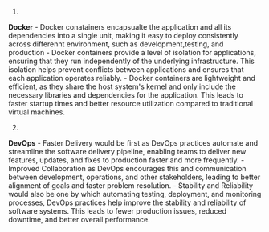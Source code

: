 1. 
  **Docker**
    - Docker conatainers encapsualte the application and all its dependencies into a single unit, making it easy to deploy consistently across differennt environment, such as development,testing, and production
    - Docker containers provide a level of isolation for applications, ensuring that they run independently of the underlying infrastructure. This isolation helps prevent conflicts between applications and ensures that each application operates reliably.
    -  Docker containers are lightweight and efficient, as they share the host system's kernel and only include the necessary libraries and dependencies for the application. This leads to faster startup times and better resource utilization compared to traditional virtual machines.


2. 
  **DevOps**
    - Faster Delivery would be first as DevOps practices automate and streamline the software delivery pipeline, enabling teams to deliver new features, updates, and fixes to production faster and more frequently.
    - Improved Collaboration as DevOps encourages this and communication between development, operations, and other stakeholders, leading to better alignment of goals and faster problem resolution.
    - Stability and Reliability would also be one by which automating testing, deployment, and monitoring processes, DevOps practices help improve the stability and reliability of software systems. This leads to fewer production issues, reduced downtime, and better overall performance.